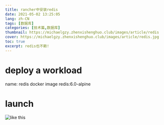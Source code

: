 ```yaml
---
title: rancher中安装redis
date: 2021-05-02 13:25:05
lang: zh-CN
tags: [数据库]
categories: [技术篇,数据库]
thumbnail: https://michaelgzy.zhenxishenghuo.club/images/article/redis.jpg
cover: https://michaelgzy.zhenxishenghuo.club/images/article/redis.jpg
toc: true
excerpt: redis也不赖!
---
```


# deploy a workload
name:
    redis
docker image
    redis:6.0-alpine
    
# launch
![like this](https://michaelgzy.zhenxishenghuo.club/images/article/redis-workload.png)

